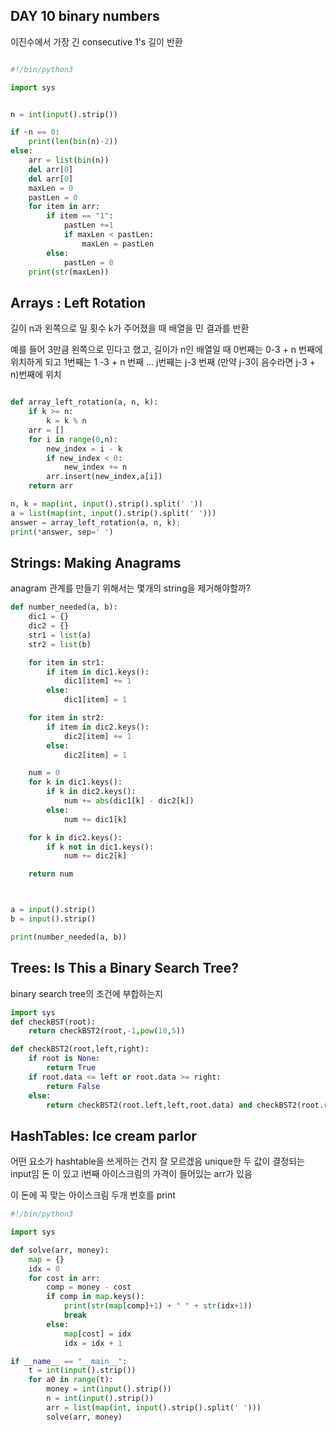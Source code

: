 ## DAY 10 binary numbers
이진수에서 가장 긴 consecutive 1's 길이 반환


```python

#!/bin/python3

import sys


n = int(input().strip())

if ~n == 0:
    print(len(bin(n)-2))
else:
    arr = list(bin(n))
    del arr[0]
    del arr[0]
    maxLen = 0
    pastLen = 0
    for item in arr:
        if item == "1":
            pastLen +=1
            if maxLen < pastLen:
                maxLen = pastLen
        else:
            pastLen = 0
    print(str(maxLen))

```


## Arrays : Left Rotation

길이 n과 왼쪽으로 밀 횟수 k가 주어졌을 때
배열을 민 결과를 반환

예를 들어 3만큼 왼쪽으로 민다고 했고, 길이가 n인 배열일 때
0번째는 0-3 + n 번째에 위치하게 되고
1번째는 1 -3 + n 번째
...
j번째는 j-3 번째 (만약 j-3이 음수라면 j-3 + n)번째에 위치

```python

def array_left_rotation(a, n, k):
    if k >= n:
        k = k % n
    arr = []
    for i in range(0,n):
        new_index = i - k
        if new_index < 0:
            new_index += n
        arr.insert(new_index,a[i])
    return arr

n, k = map(int, input().strip().split(' '))
a = list(map(int, input().strip().split(' ')))
answer = array_left_rotation(a, n, k);
print(*answer, sep=' ')

```


## Strings: Making Anagrams

anagram 관계를 만들기 위해서는
몇개의 string을 제거해야할까?

```python
def number_needed(a, b):
    dic1 = {}
    dic2 = {}
    str1 = list(a)
    str2 = list(b)

    for item in str1:
        if item in dic1.keys():
            dic1[item] += 1
        else:
            dic1[item] = 1

    for item in str2:
        if item in dic2.keys():
            dic2[item] += 1
        else:
            dic2[item] = 1

    num = 0
    for k in dic1.keys():
        if k in dic2.keys():
            num += abs(dic1[k] - dic2[k])
        else:
            num += dic1[k]

    for k in dic2.keys():
        if k not in dic1.keys():
            num += dic2[k]

    return num



a = input().strip()
b = input().strip()

print(number_needed(a, b))

```


## Trees: Is This a Binary Search Tree?
binary search tree의 조건에 부합하는지


```python
import sys
def checkBST(root):
    return checkBST2(root,-1,pow(10,5))

def checkBST2(root,left,right):
    if root is None:
        return True
    if root.data <= left or root.data >= right:
        return False
    else:
        return checkBST2(root.left,left,root.data) and checkBST2(root.right,root.data,right)

```

## HashTables: Ice cream parlor

어떤 요소가 hashtable을 쓰게하는 건지 잘 모르겠음
unique한 두 값이 결정되는 input임
돈 이 있고
i번째 아이스크림의 가격이 들어있는 arr가 있음

이 돈에 꼭 맞는 아이스크림 두개 번호를 print
```python
#!/bin/python3

import sys

def solve(arr, money):
    map = {}
    idx = 0
    for cost in arr:
        comp = money - cost
        if comp in map.keys():
            print(str(map[comp]+1) + " " + str(idx+1))
            break
        else:
            map[cost] = idx
            idx = idx + 1

if __name__ == "__main__":
    t = int(input().strip())
    for a0 in range(t):
        money = int(input().strip())
        n = int(input().strip())
        arr = list(map(int, input().strip().split(' ')))
        solve(arr, money)

```
